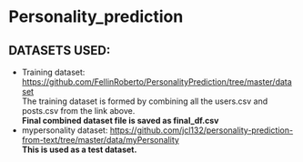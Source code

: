# Personality_prediction

## DATASETS USED:
- Training dataset: https://github.com/FellinRoberto/PersonalityPrediction/tree/master/dataset \
The training dataset is formed by combining all the users.csv and posts.csv from the link above. \
**Final combined dataset file is saved as final_df.csv** 
- mypersonality dataset: https://github.com/jcl132/personality-prediction-from-text/tree/master/data/myPersonality \
**This is used as a test dataset.** 


